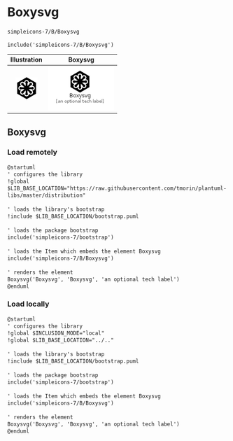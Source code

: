 # Boxysvg


```text
simpleicons-7/B/Boxysvg
```

```text
include('simpleicons-7/B/Boxysvg')
```



| Illustration | Boxysvg |
| :---: | :---: |
| ![illustration for Illustration](../../simpleicons-7/B/Boxysvg.png) | ![illustration for Boxysvg](../../simpleicons-7/B/Boxysvg.Local.png) |




## Boxysvg

### Load remotely
```plantuml
@startuml
' configures the library
!global $LIB_BASE_LOCATION="https://raw.githubusercontent.com/tmorin/plantuml-libs/master/distribution"

' loads the library's bootstrap
!include $LIB_BASE_LOCATION/bootstrap.puml

' loads the package bootstrap
include('simpleicons-7/bootstrap')

' loads the Item which embeds the element Boxysvg
include('simpleicons-7/B/Boxysvg')

' renders the element
Boxysvg('Boxysvg', 'Boxysvg', 'an optional tech label')
@enduml
```

### Load locally
```plantuml
@startuml
' configures the library
!global $INCLUSION_MODE="local"
!global $LIB_BASE_LOCATION="../.."

' loads the library's bootstrap
!include $LIB_BASE_LOCATION/bootstrap.puml

' loads the package bootstrap
include('simpleicons-7/bootstrap')

' loads the Item which embeds the element Boxysvg
include('simpleicons-7/B/Boxysvg')

' renders the element
Boxysvg('Boxysvg', 'Boxysvg', 'an optional tech label')
@enduml
```

